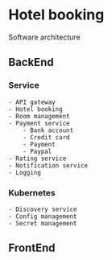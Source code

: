 # Hotel booking

Software architecture

## BackEnd
### Service
    - API gateway
    - Hotel booking
    - Room management
    - Payment service
        - Bank account
        - Credit card
        - Payment
        - Paypal
    - Rating service
    - Notification service
    - Logging
### Kubernetes
    - Discovery service
    - Config management
    - Secret management
## FrontEnd

